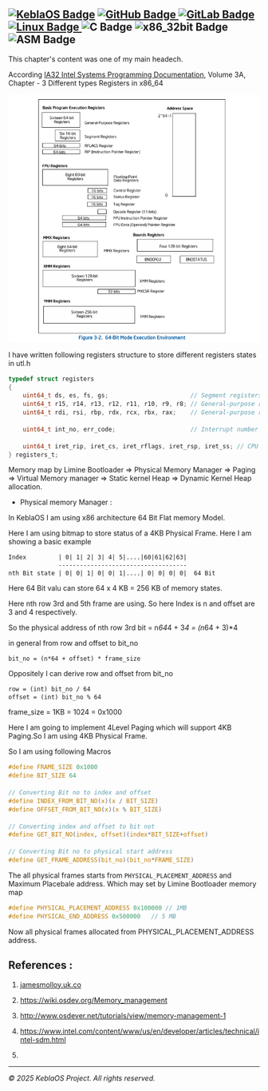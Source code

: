 [![KeblaOS Badge](https://img.shields.io/badge/Kebla-OS-maker?labelColor=red&color=blue)](https://gitlab.com/baponkar/kebla-os)
[![GitHub Badge](https://img.shields.io/badge/Fork-Me-maker?logo=GitHub&logoColor=Blue&labelColor=white&color=blue)
](https://github.com/baponkar/KeblaOS)
[![GitLab Badge](https://img.shields.io/badge/Fork-Me-maker?logo=GitLab&logoColor=Blue&labelColor=white&color=blue)
](https://gitlab.com/baponkar/KeblaOS)
[![Linux Badge](https://img.shields.io/badge/-Linux-maker?logo=linux&logoColor=black&logoSize=auto&labelColor=white&color=blue)
](https://kernel.com)
![C Badge](https://img.shields.io/badge/C-Language-maker?logo=c&logoColor=black&labelColor=white&color=blue)
![x86_32bit Badge](https://img.shields.io/badge/x86-32bit-maker?logo=intel&labelColor=white&color=blue)
![ASM Badge](https://img.shields.io/badge/ASM-Language-maker?logo=assembly&labelColor=white&color=blue)
--------------------------------------------------------------------------------------------------------------------

This chapter's content was one of my main headech.

According [IA32 Intel Systems Programming Documentation](./pdf-docs/325462-sdm-vol-1-2abcd-3abcd-4.pdf), Volume 3A, Chapter - 3 Different types Registers in x86_64 

![registers_info](./images/registers_info.png)

I have written following registers structure to store different registers states in utl.h

```c
typedef struct registers
{
    uint64_t ds, es, fs, gs;                       // Segment registers 
    uint64_t r15, r14, r13, r12, r11, r10, r9, r8; // General-purpose registers
    uint64_t rdi, rsi, rbp, rdx, rcx, rbx, rax;    // General-purpose registers

    uint64_t int_no, err_code;                     // Interrupt number and error code

    uint64_t iret_rip, iret_cs, iret_rflags, iret_rsp, iret_ss; // CPU state
} registers_t; 
```

Memory map by Limine Bootloader => Physical Memory Manager => Paging => Virtual Memory manager => Static kernel Heap => Dynamic Kernel Heap allocation.

* Physical memory Manager :

In KeblaOS I am using x86 architecture 64 Bit Flat memory Model.

Here I am using bitmap to store status of a 4KB Physical Frame. Here I am showing a basic example

```
Index         | 0| 1| 2| 3| 4| 5|....|60|61|62|63|
              ------------------------------------
nth Bit state | 0| 0| 1| 0| 0| 1|....| 0| 0| 0| 0|  64 Bit
```

Here 64 Bit valu can store 64 x 4 KB = 256 KB of memory states.

Here nth row 3rd and 5th frame are using. So here Index is n and offset are 3 and 4 respectively.

So the physical address of nth row 3rd bit = n*64*4 + 3*4 = (n*64 + 3)*4

in general from row and offset to bit_no
```
bit_no = (n*64 + offset) * frame_size
```

Oppositely I can derive row and offset from bit_no
```
row = (int) bit_no / 64
offset = (int) bit_no % 64
```


frame_size = 1KB = 1024 = 0x1000

Here I am going to implement 4Level Paging which will support 4KB Paging.So I am using 4KB Physical Frame.

So I am using following Macros

```c
#define FRAME_SIZE 0x1000
#define BIT_SIZE 64

// Converting Bit no to index and offset
#define INDEX_FROM_BIT_NO(x)(x / BIT_SIZE)
#define OFFSET_FROM_BIT_NO(x)(x % BIT_SIZE)

// Converting index and offset to bit not
#define GET_BIT_NO(index, offset)(index*BIT_SIZE+offset)

// Converting Bit no to physical start address
#define GET_FRAME_ADDRESS(bit_no)(bit_no*FRAME_SIZE)

```

The all physical frames starts from `PHYSICAL_PLACEMENT_ADDRESS` and Maximum Placebale address. Which may set by Limine Bootloader memory map

```c
#define PHYSICAL_PLACEMENT_ADDRESS 0x100000 // 1MB
#define PHYSICAL_END_ADDRESS 0x500000   // 5 MB
```
Now all physical frames allocated from PHYSICAL_PLACEMENT_ADDRESS address.






## References :

1. [jamesmolloy.uk.co](https://web.archive.org/web/20160326064341/http://jamesmolloy.co.uk/tutorial_html/3.-The%20Screen.html)

2. https://wiki.osdev.org/Memory_management

3. http://www.osdever.net/tutorials/view/memory-management-1

4. https://www.intel.com/content/www/us/en/developer/articles/technical/intel-sdm.html

5. 


------------------------------
*© 2025 KeblaOS Project. All rights reserved.*